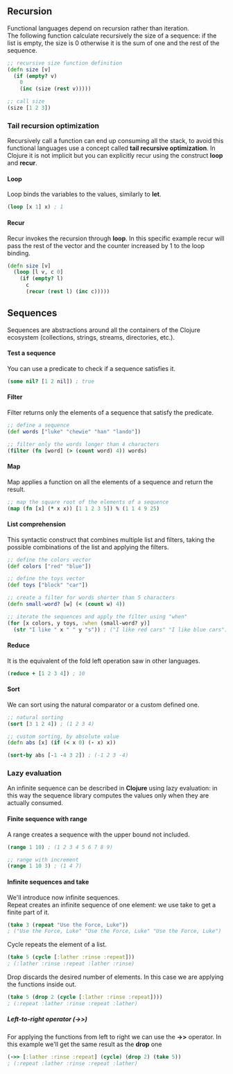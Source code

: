 ## Recursion
Functional languages depend on recursion rather than iteration.  
The following function calculate recursively the size of a sequence: if the list is empty, the size is 0 otherwise it is the sum of one and the rest of the sequence.
```clojure
;; recursive size function definition
(defn size [v]
  (if (empty? v)
    0
    (inc (size (rest v)))))

;; call size  
(size [1 2 3])
```
### Tail recursion optimization
Recursively call a function can end up consuming all the stack, to avoid this functional languages use a concept called **tail recursive optimization**. In Clojure it is not implicit but you can explicitly recur using the construct **loop** and **recur**.

#### Loop
Loop binds the variables to the values, similarly to **let**.
```clojure
(loop [x 1] x) ; 1
```

#### Recur
Recur invokes the recursion through **loop**. In this specific example recur will pass the rest of the vector and the counter increased by 1 to the loop binding.

```clojure
(defn size [v]
  (loop [l v, c 0]
    (if (empty? l)
      c
      (recur (rest l) (inc c)))))
```

## Sequences
Sequences are abstractions around all the containers of the Clojure ecosystem (collections, strings, streams, directories, etc.).

#### Test a sequence
You can use a predicate to check if a sequence satisfies it.

```clojure
(some nil? [1 2 nil]) ; true
```

#### Filter
Filter returns only the elements of a sequence that satisfy the predicate.

```clojure
;; define a sequence
(def words ["luke" "chewie" "han" "lando"])

;; filter only the words longer than 4 characters
(filter (fn [word] (> (count word) 4)) words)
```

#### Map
Map applies a function on all the elements of a sequence and return the result.

```clojure
;; map the square root of the elements of a sequence
(map (fn [x] (* x x)) [1 1 2 3 5]) % (1 1 4 9 25)
```

#### List comprehension
This syntactic construct that combines multiple list and filters, taking the possible combinations of the list and applying the filters.

```clojure
;; define the colors vector
(def colors ["red" "blue"])

;; define the toys vector
(def toys ["block" "car"])

;; create a filter for words shorter than 5 characters
(defn small-word? [w] (< (count w) 4))

;; iterate the sequences and apply the filter using "when"
(for [x colors, y toys, :when (small-word? y)]
  (str "I like " x " " y "s")) ; ("I like red cars" "I like blue cars")
```

#### Reduce
It is the equivalent of the fold left operation saw in other languages.

```clojure
(reduce + [1 2 3 4]) ; 10
```

#### Sort
We can sort using the natural comparator or a custom defined one.

```clojure
;; natural sorting
(sort [3 1 2 4]) ; (1 2 3 4)

;; custom sorting, by absolute value
(defn abs [x] (if (< x 0) (- x) x))

(sort-by abs [-1 -4 3 2]) ; (-1 2 3 -4)
```

### Lazy evaluation
An infinite sequence can be described in **Clojure** using lazy evaluation: in this way the sequence library computes the values only when they are actually consumed.

#### Finite sequence with range
A range creates a sequence with the upper bound not included.

```clojure
(range 1 10) ; (1 2 3 4 5 6 7 8 9)

;; range with increment
(range 1 10 3) ; (1 4 7)
```

#### Infinite sequences and take
We'll introduce now infinite sequences.  
Repeat creates an infinite sequence of one element: we use take to get a finite part of it.

```clojure
(take 3 (repeat "Use the Force, Luke"))
; ("Use the Force, Luke" "Use the Force, Luke" "Use the Force, Luke")
```

Cycle repeats the element of a list.

```clojure
(take 5 (cycle [:lather :rinse :repeat]))
; (:lather :rinse :repeat :lather :rinse)
```

Drop discards the desired number of elements. In this case we are applying the functions inside out.

```clojure
(take 5 (drop 2 (cycle [:lather :rinse :repeat])))
; (:repeat :lather :rinse :repeat :lather)
```

##### Left-to-right operator (->>)
For applying the functions from left to right we can use the **->>** operator. In this example we'll get the same result as the **drop** one

```clojure
(->> [:lather :rinse :repeat] (cycle) (drop 2) (take 5))
; (:repeat :lather :rinse :repeat :lather)
```
